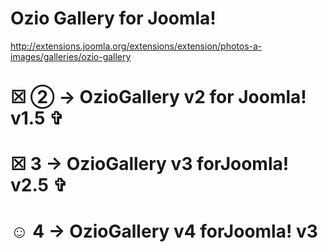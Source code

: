 Ozio Gallery for Joomla!
====
http://extensions.joomla.org/extensions/extension/photos-a-images/galleries/ozio-gallery

☒ ② → OzioGallery v2 for Joomla! v1.5  ✞
==
☒ 3 → OzioGallery v3 forJoomla! v2.5  ✞
==
☺ 4 → OzioGallery v4 forJoomla! v3
==
